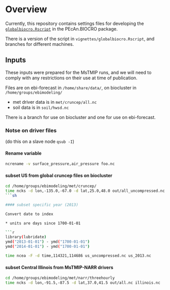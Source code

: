 # Overview 

Currently, this repository contains settings files for developing the [`globalbiocro.Rscript`](https://github.com/ebimodeling/pecan/blob/biocro-module2/models/biocro/inst/globalbiocro.Rscript) in the PEcAn.BIOCRO package.

There is a version of the script in `vignettes/globalbiocro.Rscript`, and branches for different machines.


## Inputs

These inputs were prepared for the MsTMIP runs, and we will need to comply with any restrictions on their use at time of publication.

Files are on ebi-forecast in `/home/share/data/`, on biocluster in `/home/groups/ebimodeling/`

* met driver data is in `met/cruncep/all.nc`
* soil data is in `soil/hwsd.nc`

There is a branch for use on biocluster and one for use on ebi-forecast. 

### Notse on driver files

(do this on a slave node `qsub -I`)

#### Rename variable

```sh
ncrename -v surface_pressure,air_pressure foo.nc 
```

#### subset US from global cruncep files on biocluster

```sh
cd /home/groups/ebimodeling/met/cruncep/
time ncks -d lon,-135.0,-67.0 -d lat,25.0,48.0 out/all_uncompressed.nc us_uncompressed.nc
```sh

#### subset specific year (2013)

Convert date to index 

* units are days since 1700-01-01

```r
library(lubridate)
ymd("2013-01-01") - ymd("1700-01-01")
ymd("2014-01-01") - ymd("1700-01-01") 
```

```sh
time ncea -F -d time,114321,114686 us_uncompressed.nc us_2013.nc
```

#### subset Central Illinois from MsTMIP-NARR drivers

```sh
cd /home/groups/ebimodeling/met/narr/threehourly
time ncks -d lon,-91.5,-87.5 -d lat,37.0,41.5 out/all.nc illinois.nc
```
